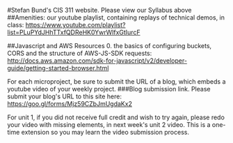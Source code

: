 
#Stefan Bund's CIS 311 website. Please view our Syllabus above
##Amenities: 
our youtube playlist, containing replays of technical demos, in class: https://www.youtube.com/playlist?list=PLuPYdJHhTTxfQDReHK0YwrWlfxGtIurcF

##Javascript and AWS Resources
0. the basics of configuring buckets, CORS and the structure of AWS-JS-SDK requests: http://docs.aws.amazon.com/sdk-for-javascript/v2/developer-guide/getting-started-browser.html

For each microproject, be sure to submit the URL of a blog, which embeds a youtube video of your weekly project. 
###Blog submission link. 
Please submit your blog's URL to this site here: https://goo.gl/forms/Mjz59CZbJmUgdaKx2

For unit 1, if you did not receive full credit and wish to try again, please redo your video with missing elements, in next week's unit 2 video. This is a one-time extension so you may learn the video submission process. 
